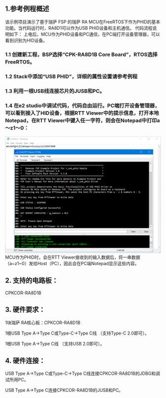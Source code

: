 ## 1.参考例程概述
该示例项目演示了基于瑞萨 FSP 的瑞萨 RA MCU在FreeRTOS下作为PHID的基本功能。当代码运行时，RA8D1可以作为USB PHID设备和主机通信。
代码流程说明如下：
上电后，MCU作为PHID设备和PC通信，在PC端打开设备管理器，可以看到识别为HID设备。

### 1.1 创建新工程，BSP选择“CPK-RA8D1B Core Board”，RTOS选择FreeRTOS。
### 1.2 Stack中添加“USB PHID”，详细的属性设置请参考例程
### 1.3 利用一根USB线连接芯片的JUSB和PC。
### 1.4 在e2 studio中调试代码，代码自由运行。PC端打开设备管理器，可以看到接入了HID设备，根据RTT Viewer中的提示信息，打开本地Notepad，在RTT Viewer中键入任一字符，则会在Notepad中打印a～z1～0：
![alt text](images/Picture1-1.png)
MCU作为PHID时，会在RTT Viewer接收到的输入数据后，将一串数据（a~z1~0）发给Host（PC），因此会在PC端Notepad显示这些内容。

## 2. 支持的电路板：
CPKCOR-RA8D1B

## 3. 硬件要求：
1块瑞萨 RA核心板：CPKCOR-RA8D1B

1根USB Type A->Type C或Type-C->Type C线 （支持Type-C 2.0即可）。

1根USB Type A->Type C线 （支持USB 2.0即可）。


## 4. 硬件连接：

USB Type A->Type C或Type-C->Type C线连接CPKCOR-RA8D1B的JDBG和调试所用PC。

USB Type A->Type C连接CPKCOR-RA8D1B的JUSB和PC。